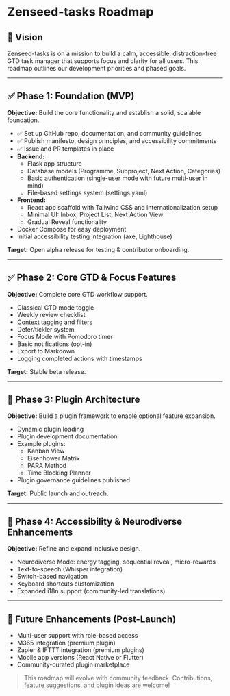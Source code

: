 #  Zenseed-tasks Roadmap 

## 🚀 Vision
 Zenseed-tasks is on a mission to build a calm, accessible, distraction-free GTD task manager that supports focus and clarity for all users. This roadmap outlines our development priorities and phased goals.

---

## ✅ Phase 1: Foundation (MVP)
**Objective:** Build the core functionality and establish a solid, scalable foundation.

- ✅ Set up GitHub repo, documentation, and community guidelines
- ✅ Publish manifesto, design principles, and accessibility commitments
- ✅ Issue and PR templates in place
- **Backend:**
  - Flask app structure
  - Database models (Programme, Subproject, Next Action, Categories)
  - Basic authentication (single-user mode with future multi-user in mind)
  - File-based settings system (settings.yaml)
- **Frontend:**
  - React app scaffold with Tailwind CSS and internationalization setup
  - Minimal UI: Inbox, Project List, Next Action View
  - Gradual Reveal functionality
- Docker Compose for easy deployment
- Initial accessibility testing integration (axe, Lighthouse)

**Target:** Open alpha release for testing & contributor onboarding.

---

## ✅ Phase 2: Core GTD & Focus Features
**Objective:** Complete core GTD workflow support.

- Classical GTD mode toggle
- Weekly review checklist
- Context tagging and filters
- Defer/tickler system
- Focus Mode with Pomodoro timer
- Basic notifications (opt-in)
- Export to Markdown
- Logging completed actions with timestamps

**Target:** Stable beta release.

---

## 🚧 Phase 3: Plugin Architecture
**Objective:** Build a plugin framework to enable optional feature expansion.

- Dynamic plugin loading
- Plugin development documentation
- Example plugins:
  - Kanban View
  - Eisenhower Matrix
  - PARA Method
  - Time Blocking Planner
- Plugin governance guidelines published

**Target:** Public launch and outreach.

---

## 🚀 Phase 4: Accessibility & Neurodiverse Enhancements
**Objective:** Refine and expand inclusive design.

- Neurodiverse Mode: energy tagging, sequential reveal, micro-rewards
- Text-to-speech (Whisper integration)
- Switch-based navigation
- Keyboard shortcuts customization
- Expanded i18n support (community-led translations)

---

## 🌟 Future Enhancements (Post-Launch)
- Multi-user support with role-based access
- M365 integration (premium plugin)
- Zapier & IFTTT integration (premium plugins)
- Mobile app versions (React Native or Flutter)
- Community-curated plugin marketplace

> This roadmap will evolve with community feedback. Contributions, feature suggestions, and plugin ideas are welcome!
